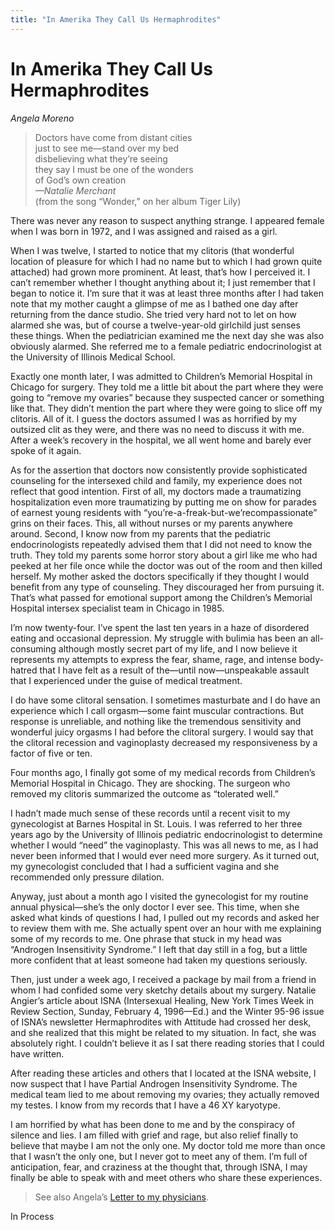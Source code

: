 ```yaml
---
title: "In Amerika They Call Us Hermaphrodites"
---
```


# In Amerika They Call Us Hermaphrodites

_Angela Moreno_

> Doctors have come from distant cities  
> just to see me—stand over my bed  
> disbelieving what they’re seeing  
> they say I must be one of the wonders  
> of God’s own creation  
> _—Natalie Merchant_  
> (from the song “Wonder,” on her album Tiger Lily)

There was never any reason to suspect anything strange. I appeared female when I was born in 1972, and I was assigned and raised as a girl.

When I was twelve, I started to notice that my clitoris (that wonderful location of pleasure for which I had no name but to which I had grown quite attached) had grown more prominent. At least, that’s how I perceived it. I can’t remember whether I thought anything about it; I just remember that I began to notice it. I’m sure that it was at least three months after I had taken note that my mother caught a glimpse of me as I bathed one day after returning from the dance studio. She tried very hard not to let on how alarmed she was, but of course a twelve-year-old girlchild just senses these things. When the pediatrician examined me the next day she was also obviously alarmed. She referred me to a female pediatric endocrinologist at the University of Illinois Medical School.

Exactly one month later, I was admitted to Children’s Memorial Hospital in Chicago for surgery. They told me a little bit about the part where they were going to “remove my ovaries” because they suspected cancer or something like that. They didn’t mention the part where they were going to slice off my clitoris. All of it. I guess the doctors assumed I was as horrified by my outsized clit as they were, and there was no need to discuss it with me. After a week’s recovery in the hospital, we all went home and barely ever spoke of it again.

As for the assertion that doctors now consistently provide sophisticated counseling for the intersexed child and family, my experience does not reflect that good intention. First of all, my doctors made a traumatizing hospitalization even more traumatizing by putting me on show for parades of earnest young residents with “you’re-a-freak-but-we’recompassionate” grins on their faces. This, all without nurses or my parents anywhere around. Second, I know now from my parents that the pediatric endocrinologists repeatedly advised them that I did not need to know the truth. They told my parents some horror story about a girl like me who had peeked at her file once while the doctor was out of the room and then killed herself. My mother asked the doctors specifically if they thought I would benefit from any type of counseling. They discouraged her from pursuing it. That’s what passed for emotional support among the Children’s Memorial Hospital intersex specialist team in Chicago in 1985.

I’m now twenty-four. I’ve spent the last ten years in a haze of disordered eating and occasional depression. My struggle with bulimia has been an all-consuming although mostly secret part of my life, and I now believe it represents my attempts to express the fear, shame, rage, and intense body-hatred that I have felt as a result of the—until now—unspeakable assault that I experienced under the guise of medical treatment.

I do have some clitoral sensation. I sometimes masturbate and I do have an experience which I call orgasm—some faint muscular contractions. But response is unreliable, and nothing like the tremendous sensitivity and wonderful juicy orgasms I had before the clitoral surgery. I would say that the clitoral recession and vaginoplasty decreased my responsiveness by a factor of five or ten.

Four months ago, I finally got some of my medical records from Children’s Memorial Hospital in Chicago. They are shocking. The surgeon who removed my clitoris summarized the outcome as “tolerated well.”

I hadn’t made much sense of these records until a recent visit to my gynecologist at Barnes Hospital in St. Louis. I was referred to her three years ago by the University of Illinois pediatric endocrinologist to determine whether I would “need” the vaginoplasty. This was all news to me, as I had never been informed that I would ever need more surgery. As it turned out, my gynecologist concluded that I had a sufficient vagina and she recommended only pressure dilation.

Anyway, just about a month ago I visited the gynecologist for my routine annual physical—she’s the only doctor I ever see. This time, when she asked what kinds of questions I had, I pulled out my records and asked her to review them with me. She actually spent over an hour with me explaining some of my records to me. One phrase that stuck in my head was “Androgen Insensitivity Syndrome.” I left that day still in a fog, but a little more confident that at least someone had taken my questions seriously.

Then, just under a week ago, I received a package by mail from a friend in whom I had confided some very sketchy details about my surgery. Natalie Angier’s article about ISNA (Intersexual Healing, New York Times Week in Review Section, Sunday, February 4, 1996—Ed.) and the Winter 95-96 issue of ISNA’s newsletter Hermaphrodites with Attitude had crossed her desk, and she realized that this might be related to my situation. In fact, she was absolutely right. I couldn’t believe it as I sat there reading stories that I could have written.

After reading these articles and others that I located at the ISNA website, I now suspect that I have Partial Androgen Insensitivity Syndrome. The medical team lied to me about removing my ovaries; they actually removed my testes. I know from my records that I have a 46 XY karyotype.

I am horrified by what has been done to me and by the conspiracy of silence and lies. I am filled with grief and rage, but also relief finally to believe that maybe I am not the only one. My doctor told me more than once that I wasn’t the only one, but I never got to meet any of them. I’m full of anticipation, fear, and craziness at the thought that, through ISNA, I may finally be able to speak with and meet others who share these experiences.

> See also Angela’s [Letter to my physicians][1].


In Process

[1]: /books/chrysalis/moreno_letter
